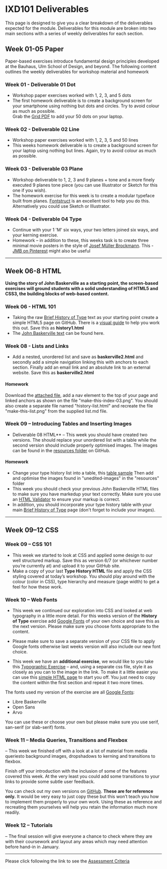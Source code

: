 IXD101 Deliverables
===========================

This page is designed to give you a clear breakdown of the deliverables expected for the module. Deliverables for this module are broken into two main sections with a series of weekly deliverables for each section.



## Week 01-05 Paper
Paper-based exercises introduce fundamental design principles developed at the Bauhaus, Ulm School of Design, and beyond. The following content outlines the weekly deliverables for workshop material and homework

### Week 01 - Deliverable 01 Dot 
- Workshop paper exercises worked with 1, 2, 3, and 5 dots
- The first homework deliverable is to create a background screen for your smartphone using nothing but dots and circles. Try to avoid colour as much as possible.  
Grab the [Grid PDF](resources/twenty_squares.pdf) to add your 50 dots on your laptop.


### Week 02 - Deliverable 02 Line 
- Workshop paper exercises worked with 1, 2, 3, 5 and 50 lines
- This weeks homework deliverable is to create a background screen for your laptop using nothing but lines. Again, try to avoid colour as much as possible.  


### Week 03 - Deliverable 03 Plane  
- Workshop deliverable to 1, 2, 3 and 9 planes + tone and a more finely executed 9 planes tone piece (you can use Illustrator or Sketch for this one if you wish). 
- The homework exercise for this week is to create a modular typeface built from planes. [Fontstruct](http://fontstruct.com) is an excellent tool to help you do this. Alternatively you could use Sketch or Illustrator.


### Week 04 - Deliverable 04 Type 
- Continue with your 1 'M' six ways, your two letters joined six ways, and your kerning exercise. 
- Homework – in addition to these, this weeks task is to create three minimal movie posters in the style of [Josef Müller Brockmann](http://print-process.com/product/?product-id=1052). This - [JMB on Pinterest](https://www.pinterest.com/eleventhirty/jmb/) might also be useful


---

## Week 06-8 HTML
**Using the story of John Baskerville as a starting point, the screen-based exercises will ground students with a solid understanding of HTML5 and CSS3, the building blocks of web-based content.**

### Week 06 - HTML 101 
- Taking the raw [Brief History of Type](resources/brief-history-of-type.txt) text as your starting point create a simple HTML5 page on GitHub. There is a [visual guide](resources/html-01-make-this.jpg) to help you work this out. Save this as **history1.html**
- The [John Baskerville text](resources/john-baskerville.txt) can be found here.



### Week 08 - Lists and Links
- Add a nested, unordered list and save as **baskerville2.html** and secondly add a simple navigation linking this with anchors to each section. Finally add an email link and an absolute link to an external website. Save this as **baskerville2.html**
 
#### Homework
Download the [attached file](resources/homework2.zip), add a nav element to the top of your page and linked anchors as shown on the file "make-this-index-03.png". You should also create a separate file named "history-list.html" and recreate the file "make-this-list.png" from the supplied list.md file.

### Week 09 – Introducing Tables and Inserting Images
- Deliverable 08 HTML** – This week you should have created two versions. The should replace your unordered list with a table while the second version should include properly optimised images. The images can be found in the [resources folder](resources/unedited-images) on GitHub.
 
#### Homework
 - Change your type history list into a table, this [table sample](resources/make-this-table.png) Then add and optimise the images found in "unedited-images" in the "resources" folder
 - This week you should check your previous John Baskerville HTML files to make sure you have markedup your text correctly. Make sure you use an [HTML Validator](https://validator.w3.org) to ensure your markup is correct.
 - In addition, you should incorporate your type history table with your main [Brief History of Type](resources/make-this-index.png) page (don't forget to include your images).
 
 ---

## Week 09–12 CSS
### Week 09 – CSS 101
- This week we started to look at CSS and applied some design to our well structured markup. Save this as version 6/7 (or whichever number you’re currently at) and upload it to your GitHub site.
- Make a copy of your last **Type History HTML** file and apply the CSS styling covered at today’s workshop. You should play around with the colour (color in CSS), type hierarchy and measure (page width) to get a feel for how these work.


### Week 10 – Web Fonts
- This week we continued our exploration into CSS and looked at web typography in a little more detail. For this weeks version of the **History of Type** exercise add [Google Fonts](https://fonts.google.com) of your own choice and save this as the next version. Please make sure you choose fonts appropriate to the content. 


- Please make sure to save a separate version of your CSS file to apply Google fonts otherwise last weeks version will also include our new font choice.


- This week we have an **additional exercise**, we would like to you take this [Typographic Exercise](resources/make_this_css.png) – and, using a separate css file, style it as closely as you can to the image in the link. To make it a little easier you can use this [simple HTML page](resources/cssbaskerville.html) to start you off. You just need to copy the content within the first section and repeat it two more times.

The fonts used my version of the exercise are all [Google Fonts](https://fonts.google.com):
- Libre Baskerville
- Open Sans
- Arvo

You can use these or choose your own but please make sure you use serif, san-serif (or slab-serif) fonts.


### Week 11 – Media Queries, Transitions and Flexbox
– This week we finished off with a look at a lot of material from media queriesto background images, dropshadows to kerning and transitions to flexbox. 

Finish off your introduction with the inclusion of some of the features covered this week. At the very least you could add some transitions to your links to provide some subtle user feedback. 

You can check out my own versions on [GitHub](https://github.com/eleventhirty/john_baskerville). **These are for reference only.** It would be very easy to just copy these but this won’t teach you how to implement them properly to your own work. Using these as reference and recreating them yourselves will help you retain the information much more readily.

### Week 12 – Tutorials
– The final session will give everyone a chance to check where they are with their coursework and layout any areas which may need attention before hand-in in January.

---

Please click following the link to see the [Assessment Criteria](resources/IXD101_Assessment_Criteria.xlsx)

